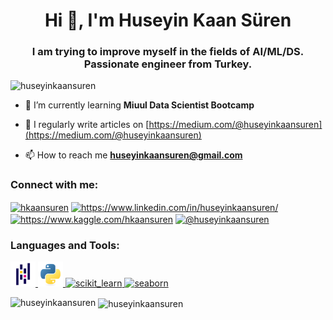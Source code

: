 <h1 align="center">Hi 👋, I'm Huseyin Kaan Süren</h1>
<h3 align="center">I am trying to improve myself in the fields of AI/ML/DS. Passionate engineer from Turkey.</h3>

<p align="left"> <img src="https://komarev.com/ghpvc/?username=huseyinkaansuren&label=Profile%20views&color=0e75b6&style=flat" alt="huseyinkaansuren" /> </p>

- 🌱 I’m currently learning **Miuul Data Scientist Bootcamp**

- 📝 I regularly write articles on [https://medium.com/@huseyinkaansuren](https://medium.com/@huseyinkaansuren)

- 📫 How to reach me **huseyinkaansuren@gmail.com**

<h3 align="left">Connect with me:</h3>
<p align="left">
<a href="https://twitter.com/hkaansuren" target="blank"><img align="center" src="https://raw.githubusercontent.com/rahuldkjain/github-profile-readme-generator/master/src/images/icons/Social/twitter.svg" alt="hkaansuren" height="30" width="40" /></a>
<a href="https://linkedin.com/in/https://www.linkedin.com/in/huseyinkaansuren/" target="blank"><img align="center" src="https://raw.githubusercontent.com/rahuldkjain/github-profile-readme-generator/master/src/images/icons/Social/linked-in-alt.svg" alt="https://www.linkedin.com/in/huseyinkaansuren/" height="30" width="40" /></a>
<a href="https://kaggle.com/https://www.kaggle.com/hkaansuren" target="blank"><img align="center" src="https://raw.githubusercontent.com/rahuldkjain/github-profile-readme-generator/master/src/images/icons/Social/kaggle.svg" alt="https://www.kaggle.com/hkaansuren" height="30" width="40" /></a>
<a href="https://medium.com/@huseyinkaansuren" target="blank"><img align="center" src="https://raw.githubusercontent.com/rahuldkjain/github-profile-readme-generator/master/src/images/icons/Social/medium.svg" alt="@huseyinkaansuren" height="30" width="40" /></a>
</p>

<h3 align="left">Languages and Tools:</h3>
<p align="left"> <a href="https://pandas.pydata.org/" target="_blank" rel="noreferrer"> <img src="https://raw.githubusercontent.com/devicons/devicon/2ae2a900d2f041da66e950e4d48052658d850630/icons/pandas/pandas-original.svg" alt="pandas" width="40" height="40"/> </a> <a href="https://www.python.org" target="_blank" rel="noreferrer"> <img src="https://raw.githubusercontent.com/devicons/devicon/master/icons/python/python-original.svg" alt="python" width="40" height="40"/> </a> <a href="https://scikit-learn.org/" target="_blank" rel="noreferrer"> <img src="https://upload.wikimedia.org/wikipedia/commons/0/05/Scikit_learn_logo_small.svg" alt="scikit_learn" width="40" height="40"/> </a> <a href="https://seaborn.pydata.org/" target="_blank" rel="noreferrer"> <img src="https://seaborn.pydata.org/_images/logo-mark-lightbg.svg" alt="seaborn" width="40" height="40"/> </a> </p>

<p><img align="left" src="https://github-readme-stats.vercel.app/api/top-langs?username=huseyinkaansuren&show_icons=true&locale=en&layout=compact" alt="huseyinkaansuren" /></p>

<p>&nbsp;<img align="center" src="https://github-readme-stats.vercel.app/api?username=huseyinkaansuren&show_icons=true&locale=en" alt="huseyinkaansuren" /></p>

